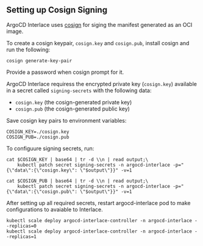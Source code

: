 ## Setting up Cosign Signing

ArgoCD Interlace uses [cosign](https://github.com/sigstore/cosign) for siging the manifest generated as an OCI image.

To create a cosign keypair, `cosign.key` and `cosign.pub`, install cosign and run the following:
```shell
cosign generate-key-pair
```
Provide a password when cosign prompt for it.

ArgoCD Interlace requiress the encrypted private key (`cosign.key`) available in a secret called `signing-secrets` with the following data:

* `cosign.key` (the cosign-generated private key)
* `cosign.pub` (the cosign-generated public key)

Save cosign key pairs to environment variables:
```shell
COSIGN_KEY=./cosign.key
COSIGN_PUB=./cosign.pub
```

To configuure signing secrets, run:
```shell
cat $COSIGN_KEY | base64 | tr -d \\n | read output;\
    kubectl patch secret signing-secrets -n argocd-interlace -p="{\"data\":{\"cosign.key\": \"$output\"}}" -v=1

cat $COSIGN_PUB | base64 | tr -d \\n | read output;\
    kubectl patch secret signing-secrets -n argocd-interlace -p="{\"data\":{\"cosign.pub\": \"$output\"}}" -v=1
 ```

 After setting up all required secrets, restart argocd-interlace pod to make configurations to avaiable to Interlace.

 ```shell
 kubectl scale deploy argocd-interlace-controller -n argocd-interlace --replicas=0
 kubectl scale deploy argocd-interlace-controller -n argocd-interlace --replicas=1
 ```